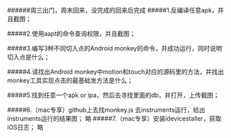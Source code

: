 ######周三出门，周末回来，没完成的回来后完成
#####1.反编译任意apk，并且截图；

#####2.使用aapt的命令查询权限，并且截图；

#####3.编写3种不同切入点的Android monkey的命令，并成功运行，同时说明切入点是什么；

#####4.请找出Android monkey中motion和touch对应的源码里的方法，并找出monkey工具实现点击的最基础发方法是什么；

#####5.找到任意一个apk or ipa，然后去寻找里面的db，并打开，上传截图；

#####6.（mac专享）github上去找monkey.js 去instruments运行，给出instruments运行的结果图；
略
#####7.（mac专享）安装idevicestaller，获取iOS日志；
略
